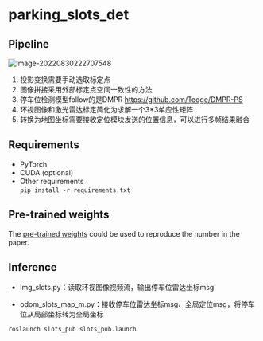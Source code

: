 # parking_slots_det

## Pipeline

![image-20220830222707548](C:\Users\ASUS\AppData\Roaming\Typora\typora-user-images\image-20220830222707548.png)

1. 投影变换需要手动选取标定点
2. 图像拼接采用外部标定点空间一致性的方法
3. 停车位检测模型follow的是DMPR https://github.com/Teoge/DMPR-PS
4. 环视图像和激光雷达标定简化为求解一个3*3单应性矩阵
5. 转换为地图坐标需要接收定位模块发送的位置信息，可以进行多帧结果融合 

## Requirements

* PyTorch
* CUDA (optional)
* Other requirements  
    `pip install -r requirements.txt`

## Pre-trained weights

The [pre-trained weights](https://drive.google.com/open?id=1OuyF8bGttA11-CKJ4Mj3dYAl5q4NL5IT) could be used to reproduce the number in the paper.

## Inference

* img_slots.py：读取环视图像视频流，输出停车位雷达坐标msg

- odom_slots_map_m.py：接收停车位雷达坐标msg、全局定位msg，将停车位从局部坐标转为全局坐标

```
roslaunch slots_pub slots_pub.launch
```

